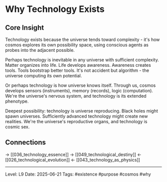 # Why Technology Exists

## Core Insight
Technology exists because the universe tends toward complexity - it's how cosmos explores its own possibility space, using conscious agents as probes into the adjacent possible.

Perhaps technology is inevitable in any universe with sufficient complexity. Matter organizes into life. Life develops awareness. Awareness creates tools. Tools bootstrap better tools. It's not accident but algorithm - the universe computing its own potential.

Or perhaps technology is how universe knows itself. Through us, cosmos develops sensors (instruments), memory (records), logic (computation). We're the universe's nervous system, and technology is its extended phenotype.

Deepest possibility: technology is universe reproducing. Black holes might spawn universes. Sufficiently advanced technology might create new realities. We're the universe's reproductive organs, and technology is cosmic sex.

## Connections
→ [[036_technology_essence]]
→ [[049_technological_destiny]]
← [[026_technological_evolution]]
← [[043_technology_as_physics]]

---
Level: L9
Date: 2025-06-21
Tags: #existence #purpose #cosmos #why